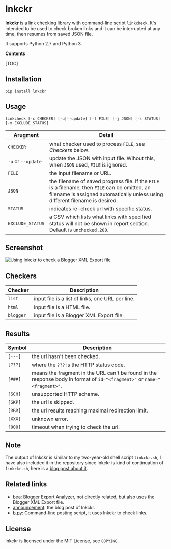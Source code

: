 lnkckr
======

**lnkckr** is a link checking library with command-line script `linkcheck`. It's intended to be used to check broken links and it can be interrupted at any time, then resumes from saved JSON file.

It supports Python 2.7 and Python 3.

**Contents**

[TOC]

Installation
------------

    pip install lnkckr

Usage
-----

    linkcheck [-c CHECKER] [-u|--update] [-f FILE] [-j JSON] [-s STATUS] [-x EXCLUDE_STATUS]

Arugment | Detail
--- | ---
`CHECKER` | what checker used to process `FILE`, see *Checkers* below.
`-u` or `--update` | update the JSON with input file. Wihout this, when `JSON` used, `FILE` is ignored.
`FILE` | the input filename or URL.
`JSON` | the filename of saved progress file. If the `FILE` is a filename, then `FILE` can be omitted, an filename is assigned automatically unless using different filename is desired.
`STATUS` | indicates re-check url with specific status.
`EXCLUDE_STATUS` | a CSV which lists what links with specified status will not be shown in report section. Default is `unchecked,200`.

Screenshot
----------

![Using lnkckr to check a Blogger XML Export file](https://lh5.googleusercontent.com/-JBBe-HVH_0M/URuaB0yeZHI/AAAAAAAAEc8/E6O7uL9gmJI/s800/lnkckr-blogger.png)

Checkers
--------

Checker | Description
--- | ---
`list` | input file is a list of links, one URL per line.
`html` | input file is a HTML file.
`blogger` | input file is a Blogger XML Export file.

Results
-------

Symbol | Description
--- | ---
`[---]` | the url hasn't been checked.
`[???]` | where the `???` is the HTTP status code.
`[###]` | means the fragment in the URL can't be found in the response body in format of `id="<fragment>"` or `name="<fragment>"`.
`[SCH]` | unsupported HTTP scheme.
`[SKP]` | the url is skipped.
`[RRR]` | the url results reaching maximal redirection limit.
`[XXX]` | unknown error.
`[000]` | timeout when trying to check the url.

Note
----

The output of lnkckr is similar to my two-year-old shell script `linkckr.sh`, I have also included it in the repository since lnkckr is kind of continuation of `linkckr.sh`, here is a [blog post about it](http://blog.yjl.im/2011/02/link-checker-bash-script-using-xmllint.html).

Related links
-------------

* [bea][]: Blogger Export Analyzer, not directly related, but also uses the Blogger XML Export file.
* [announcement][]: the blog post of lnkckr. 
* [b.py][]: Command-line posting script, it uses lnkckr to check links.

[bea]: https://bitbucket.org/livibetter/bea
[announcement]: http://blog.yjl.im/2013/02/checking-broken-links-with-blogger-xml.html
[b.py]: https://bitbucket.org/livibetter/b.py

License
-------

lnkckr is licensed under the MIT License, see `COPYING`.
